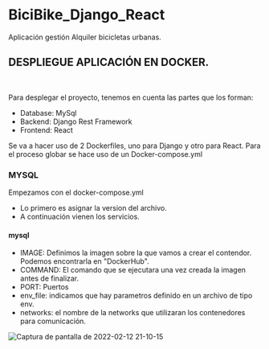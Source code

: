 # BiciBike_Django_React
Aplicación gestión Alquiler bicicletas urbanas.

## DESPLIEGUE APLICACIÓN EN DOCKER.
<br>

Para desplegar el proyecto, tenemos en cuenta las partes que los forman:
 - Database: MySql
 - Backend: Django Rest Framework
 - Frontend: React

Se va a hacer uso de 2 Dockerfiles, uno para Django y otro para React.
Para el proceso globar se hace uso de un Docker-compose.yml

### MYSQL

Empezamos con el docker-compose.yml

- Lo primero es asignar la version del archivo.
- A continuación vienen los servicios.
#### mysql
- IMAGE: Definimos la imagen sobre la que vamos a crear el contendor. Podemos encontrarla en "DockerHub".
- COMMAND: El comando que se ejecutara una vez creada la imagen antes de finalizar.
- PORT: Puertos
- env_file: indicamos que hay parametros definido en un archivo de tipo env.
- networks: el nombre de la networks que utilizaran los contenedores para comunicación.

![Captura de pantalla de 2022-02-12 21-10-15](https://user-images.githubusercontent.com/62303274/153726774-94b76a09-1c70-49c5-8087-90652190f7c1.png)


